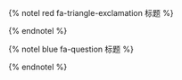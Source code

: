 {% notel red fa-triangle-exclamation 标题 %}

{% endnotel %}

{% notel blue fa-question 标题 %}

{% endnotel %}